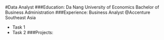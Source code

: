 #Data Analyst
###Education:
Da Nang University of Economics
Bachelor of Business Administration
###Experience:
Business Analyst @Accenture Southeast Asia
- Task 1
- Task 2
###Projects:

